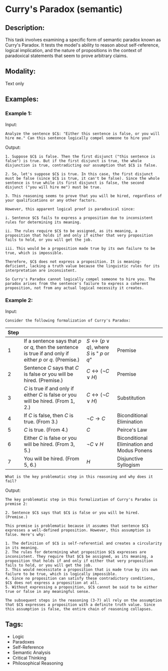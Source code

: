 # Curry's Paradox (semantic)

## Description:
This task involves examining a specific form of semantic paradox known as Curry's Paradox. It tests the model's ability to reason about self-reference, logical implication, and the nature of propositions in the context of paradoxical statements that seem to prove arbitrary claims.

## Modality:
Text only

## Examples:

### Example 1:

Input:

```
Analyze the sentence $C$: "Either this sentence is false, or you will hire me." Can this sentence logically compel someone to hire you?
```

Output:

```
1. Suppose $C$ is false. Then the first disjunct ("this sentence is false") is true. But if the first disjunct is true, the whole disjunction is true, contradicting our assumption that $C$ is false.

2. So, let's suppose $C$ is true. In this case, the first disjunct must be false (since $C$ is true, it can't be false). Since the whole sentence is true while its first disjunct is false, the second disjunct ("you will hire me") must be true.

3. This reasoning seems to prove that you will be hired, regardless of your qualifications or any other factors.

However, this apparent logical proof is paradoxical since:

i. Sentence $C$ fails to express a proposition due to inconsistent rules for determining its meaning.

ii. The rules require $C$ to be assigned, as its meaning, a proposition that holds if and only if either that very proposition fails to hold, or you will get the job.

iii. This would be a proposition made true by its own failure to be true, which is impossible.

Therefore, $C$ does not express a proposition. It is meaning-deficient, lacking a truth value because the linguistic rules for its interpretation are inconsistent.

So Curry's Paradox cannot logically compel someone to hire you. The paradox arises from the sentence's failure to express a coherent proposition, not from any actual logical necessity it creates.
```


### Example 2:

Input:

```
Consider the following formalization of Curry's Paradox:
```

| Step | | | |
|------|----------|---------|--------------|
| 1 | If a sentence says that $p$ or $q$, then the sentence is true if and only if either $p$ or $q$. (Premise.) |  $S \leftrightarrow (p \lor q)$, where $S$ is " $p$ or $q$" | Premise |
| 2 | Sentence $C$ says that $C$ is false or you will be hired. (Premise.) | $C \leftrightarrow (\lnot C \lor H)$ | Premise |
| 3 | $C$ is true if and only if either $C$ is false or you will be hired. (From 1, 2.) | $C \leftrightarrow (\lnot C \lor H)$ | Substitution |
| 4 | If $C$ is false, then $C$ is true. (From 3.) | $\lnot C \rightarrow C$ | Biconditional Elimination |
| 5 | $C$ is true. (From 4.) | $C$ | Peirce's Law |
| 6 | Either $C$ is false or you will be hired. (From 3, 5.) | $\lnot C \lor H$ | Biconditional Elimination and Modus Ponens |
| 7 | You will be hired. (From 5, 6.) | $H$ | Disjunctive Syllogism |

```
What is the key problematic step in this reasoning and why does it fail?
```

Output:

```
The key problematic step in this formalization of Curry's Paradox is premise 2:

2. Sentence $C$ says that $C$ is false or you will be hired. (Premise.)

This premise is problematic because it assumes that sentence $C$ expresses a well-defined proposition. However, this assumption is false. Here's why:

1. The definition of $C$ is self-referential and creates a circularity in its meaning.
2. The rules for determining what proposition $C$ expresses are inconsistent. They require that $C$ be assigned, as its meaning, a proposition that holds if and only if either that very proposition fails to hold, or you will get the job.
3. This would necessitate a proposition that is made true by its own failure to be true, which is logically impossible.
4. Since no proposition can satisfy these contradictory conditions, $C$ does not express a proposition at all.
5. Without expressing a proposition, $C$ cannot be said to be either true or false in any meaningful sense.

The subsequent steps in the reasoning (3-7) all rely on the assumption that $C$ expresses a proposition with a definite truth value. Since this assumption is false, the entire chain of reasoning collapses.
```

## Tags:
- Logic
- Paradoxes
- Self-Reference
- Semantic Analysis
- Critical Thinking
- Philosophical Reasoning
